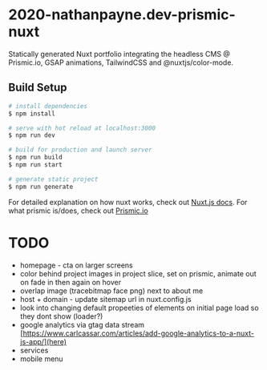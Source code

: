 # 2020-nathanpayne.dev-prismic-nuxt

Statically generated Nuxt portfolio integrating the headless CMS @ Prismic.io, GSAP animations, TailwindCSS and @nuxtjs/color-mode.

## Build Setup

```bash
# install dependencies
$ npm install

# serve with hot reload at localhost:3000
$ npm run dev

# build for production and launch server
$ npm run build
$ npm run start

# generate static project
$ npm run generate
```

For detailed explanation on how nuxt works, check out [Nuxt.js docs](https://nuxtjs.org).
For what prismic is/does, check out [Prismic.io](https://prismic.io/)

# TODO

- homepage - cta on larger screens
- color behind project images in project slice, set on prismic, animate out on fade in then again on hover
- overlap image (tracebitmap face png) next to about me
- host + domain - update sitemap url in nuxt.config.js
- look into changing default propeeties of elements on initial page load so they dont show (loader?)
- google analytics via gtag data stream
  [https://www.carlcassar.com/articles/add-google-analytics-to-a-nuxt-js-app/](here)
- services
- mobile menu
